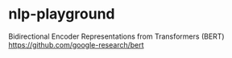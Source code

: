 # nlp-playground

Bidirectional Encoder Representations from Transformers (BERT) https://github.com/google-research/bert
